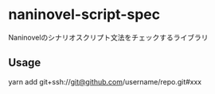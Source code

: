 # naninovel-script-spec

Naninovelのシナリオスクリプト文法をチェックするライブラリ

## Usage

yarn add git+ssh://git@github.com/username/repo.git#xxx
